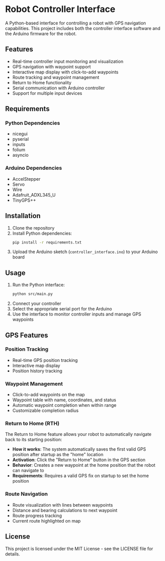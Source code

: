 # Robot Controller Interface

A Python-based interface for controlling a robot with GPS navigation capabilities. This project includes both the controller interface software and the Arduino firmware for the robot.

## Features

- Real-time controller input monitoring and visualization
- GPS navigation with waypoint support
- Interactive map display with click-to-add waypoints
- Route tracking and waypoint management
- Return to Home functionality
- Serial communication with Arduino controller
- Support for multiple input devices

## Requirements

### Python Dependencies
- nicegui
- pyserial
- inputs
- folium
- asyncio

### Arduino Dependencies
- AccelStepper
- Servo
- Wire
- Adafruit_ADXL345_U
- TinyGPS++

## Installation

1. Clone the repository
2. Install Python dependencies:
   ```bash
   pip install -r requirements.txt
   ```
3. Upload the Arduino sketch (`controller_interface.ino`) to your Arduino board

## Usage

1. Run the Python interface:
   ```bash
   python src/main.py
   ```
2. Connect your controller
3. Select the appropriate serial port for the Arduino
4. Use the interface to monitor controller inputs and manage GPS waypoints

## GPS Features

### Position Tracking
- Real-time GPS position tracking
- Interactive map display
- Position history tracking

### Waypoint Management
- Click-to-add waypoints on the map
- Waypoint table with name, coordinates, and status
- Automatic waypoint completion when within range
- Customizable completion radius

### Return to Home (RTH)
The Return to Home feature allows your robot to automatically navigate back to its starting position:

- **How it works**: The system automatically saves the first valid GPS position after startup as the "home" location
- **Activation**: Click the "Return to Home" button in the GPS section
- **Behavior**: Creates a new waypoint at the home position that the robot can navigate to
- **Requirements**: Requires a valid GPS fix on startup to set the home position

### Route Navigation
- Route visualization with lines between waypoints
- Distance and bearing calculations to next waypoint
- Route progress tracking
- Current route highlighted on map

## License

This project is licensed under the MIT License - see the LICENSE file for details. 